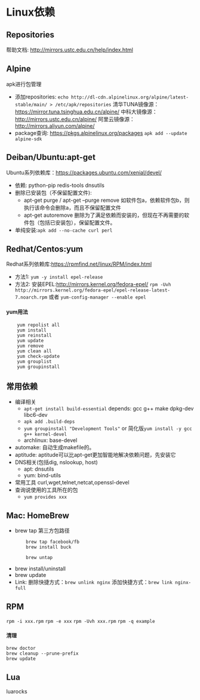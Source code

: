# Linux依赖
## Repositories
帮助文档: http://mirrors.ustc.edu.cn/help/index.html
## Alpine
apk进行包管理
-  添加repositories:
    `echo http://dl-cdn.alpinelinux.org/alpine/latest-stable/main/ > /etc/apk/repositories`
    清华TUNA镜像源：https://mirror.tuna.tsinghua.edu.cn/alpine/
    中科大镜像源：http://mirrors.ustc.edu.cn/alpine/
    阿里云镜像源：http://mirrors.aliyun.com/alpine/
- package查询:
    https://pkgs.alpinelinux.org/packages
    `apk add --update alpine-sdk`
## Deiban/Ubuntu:apt-get
Ubuntu系列依赖库：https://packages.ubuntu.com/xenial/devel/
- 依赖: python-pip redis-tools dnsutils
- 删除已安装包（不保留配置文件): 
    - apt-get purge / apt-get –purge remove 如软件包a，依赖软件包b，则执行该命令会删除a，而且不保留配置文件
    - apt-get autoremove 删除为了满足依赖而安装的，但现在不再需要的软件包（包括已安装包），保留配置文件。
- 单纯安装:`apk add --no-cache curl perl`
## Redhat/Centos:yum
Redhat系列依赖库:https://rpmfind.net/linux/RPM/index.html
- 方法1: `yum -y install epel-release`
- 方法2: 安装EPEL:http://mirrors.kernel.org/fedora-epel/
    `rpm -Uvh http://mirrors.kernel.org/fedora-epel/epel-release-latest-7.noarch.rpm`
    或者
    `yum-config-manager --enable epel`

#### yum用法
```
    yum repolist all
    yum install
    yum reinstall
    yum update
    yum remove
    yum clean all
    yum check-update
    yum grouplist
    yum groupinstall
```
## 常用依赖
- 编译相关
    - `apt-get install build-essential`
        depends: gcc g++ make dpkg-dev libc6-dev
    - `apk add .build-deps`
    - `yum groupinstall "Development Tools"` or 简化版`yum install -y gcc g++ kernel-devel`
    - archlinux: base-devel
- automake: 自动生成makefile的。
- aptitude: aptitude可以比apt-get更加智能地解决依赖问题，先安装它
- DNS相关(包括dig, nslookup, host)
  - apt: dnsutils
  - yum: bind-utils
- 常用工具
    curl,wget,telnet,netcat,openssl-devel
- 查询说使用的工具所在的包
  - `yum provides xxx`
## Mac: HomeBrew
- brew tap 第三方包路径
    ```
        brew tap facebook/fb
        brew install buck
    ```
    ```
        brew untap
    ```
- brew install/uninstall
- brew update
- Link:
    删除快捷方式：`brew unlink nginx`
    添加快捷方式：`brew link nginx-full`
## RPM
`rpm -i xxx.rpm`
`rpm -e xxx`
`rpm -Uvh xxx.rpm`
`rpm -q example`
#### 清理
```
brew doctor 
brew cleanup --prune-prefix
brew update
```
## Lua
luarocks
